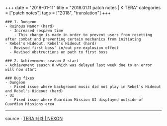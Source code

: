 +++
date = "2018-01-11"
title = "2018.01.11 patch notes | K TERA"
categories = ["patch notes"]
tags = ["2018", "translation"]
+++

```
### 1. Dungeon
- Ruinous Manor (hard)
  - Increased respawn time
    - This change is made in order to prevent users from resetting after combat and preventing certain mechanics from initiating
- Rebel's Hideout, Rebel's Hideout (hard)
  - Revised first boss' in/out pre-explosion effect
  - Revised obstructions on path to first boss

### 2. Achievement season 8 start
- Achievement season 8 which was delayed last week due to an error will now start

### Bug fixes
- Dungeon
  - Fixed issue where background music did not play in Rebel's Hideout and Rebel's Hideout (hard)
- UI
  - Fixed issue where Guardian Mission UI displayed outside of Guardian Missions area
```

----

source : [TERA 테라 | NEXON](http://tera.nexon.com/news/update/view.aspx?n4articlesn=315)

